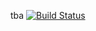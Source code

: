 tba [![Build Status](https://travis-ci.org/alejandroq/terraincognita-website.svg?branch=master)](https://travis-ci.org/alejandroq/terraincognita-website)